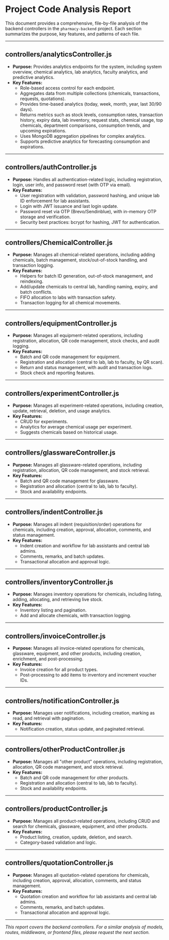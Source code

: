 # Project Code Analysis Report

This document provides a comprehensive, file-by-file analysis of the backend controllers in the `pharmacy-backend` project. Each section summarizes the purpose, key features, and patterns of each file.

---

## controllers/analyticsController.js
- **Purpose:** Provides analytics endpoints for the system, including system overview, chemical analytics, lab analytics, faculty analytics, and predictive analytics.
- **Key Features:**
  - Role-based access control for each endpoint.
  - Aggregates data from multiple collections (chemicals, transactions, requests, quotations).
  - Provides time-based analytics (today, week, month, year, last 30/90 days).
  - Returns metrics such as stock levels, consumption rates, transaction history, expiry data, lab inventory, request stats, chemical usage, top chemicals, department comparisons, consumption trends, and upcoming expirations.
  - Uses MongoDB aggregation pipelines for complex analytics.
  - Supports predictive analytics for forecasting consumption and expirations.

---

## controllers/authController.js
- **Purpose:** Handles all authentication-related logic, including registration, login, user info, and password reset (with OTP via email).
- **Key Features:**
  - User registration with validation, password hashing, and unique lab ID enforcement for lab assistants.
  - Login with JWT issuance and last login update.
  - Password reset via OTP (Brevo/Sendinblue), with in-memory OTP storage and verification.
  - Security best practices: bcrypt for hashing, JWT for authentication.

---

## controllers/ChemicalController.js
- **Purpose:** Manages all chemical-related operations, including adding chemicals, batch management, stock/out-of-stock handling, and transaction logging.
- **Key Features:**
  - Helpers for batch ID generation, out-of-stock management, and reindexing.
  - Add/update chemicals to central lab, handling naming, expiry, and batch conflicts.
  - FIFO allocation to labs with transaction safety.
  - Transaction logging for all chemical movements.

---

## controllers/equipmentController.js
- **Purpose:** Manages all equipment-related operations, including registration, allocation, QR code management, stock checks, and audit logging.
- **Key Features:**
  - Batch and QR code management for equipment.
  - Registration and allocation (central to lab, lab to faculty, by QR scan).
  - Return and status management, with audit and transaction logs.
  - Stock check and reporting features.

---

## controllers/experimentController.js
- **Purpose:** Manages all experiment-related operations, including creation, update, retrieval, deletion, and usage analytics.
- **Key Features:**
  - CRUD for experiments.
  - Analytics for average chemical usage per experiment.
  - Suggests chemicals based on historical usage.

---

## controllers/glasswareController.js
- **Purpose:** Manages all glassware-related operations, including registration, allocation, QR code management, and stock retrieval.
- **Key Features:**
  - Batch and QR code management for glassware.
  - Registration and allocation (central to lab, lab to faculty).
  - Stock and availability endpoints.

---

## controllers/indentController.js
- **Purpose:** Manages all indent (requisition/order) operations for chemicals, including creation, approval, allocation, comments, and status management.
- **Key Features:**
  - Indent creation and workflow for lab assistants and central lab admins.
  - Comments, remarks, and batch updates.
  - Transactional allocation and approval logic.

---

## controllers/inventoryController.js
- **Purpose:** Manages inventory operations for chemicals, including listing, adding, allocating, and retrieving live stock.
- **Key Features:**
  - Inventory listing and pagination.
  - Add and allocate chemicals, with transaction logging.

---

## controllers/invoiceController.js
- **Purpose:** Manages all invoice-related operations for chemicals, glassware, equipment, and other products, including creation, enrichment, and post-processing.
- **Key Features:**
  - Invoice creation for all product types.
  - Post-processing to add items to inventory and increment voucher IDs.

---

## controllers/notificationController.js
- **Purpose:** Manages user notifications, including creation, marking as read, and retrieval with pagination.
- **Key Features:**
  - Notification creation, status update, and paginated retrieval.

---

## controllers/otherProductController.js
- **Purpose:** Manages all "other product" operations, including registration, allocation, QR code management, and stock retrieval.
- **Key Features:**
  - Batch and QR code management for other products.
  - Registration and allocation (central to lab, lab to faculty).
  - Stock and availability endpoints.

---

## controllers/productController.js
- **Purpose:** Manages all product-related operations, including CRUD and search for chemicals, glassware, equipment, and other products.
- **Key Features:**
  - Product listing, creation, update, deletion, and search.
  - Category-based validation and logic.

---

## controllers/quotationController.js
- **Purpose:** Manages all quotation-related operations for chemicals, including creation, approval, allocation, comments, and status management.
- **Key Features:**
  - Quotation creation and workflow for lab assistants and central lab admins.
  - Comments, remarks, and batch updates.
  - Transactional allocation and approval logic.

---

*This report covers the backend controllers. For a similar analysis of models, routes, middleware, or frontend files, please request the next section.*
